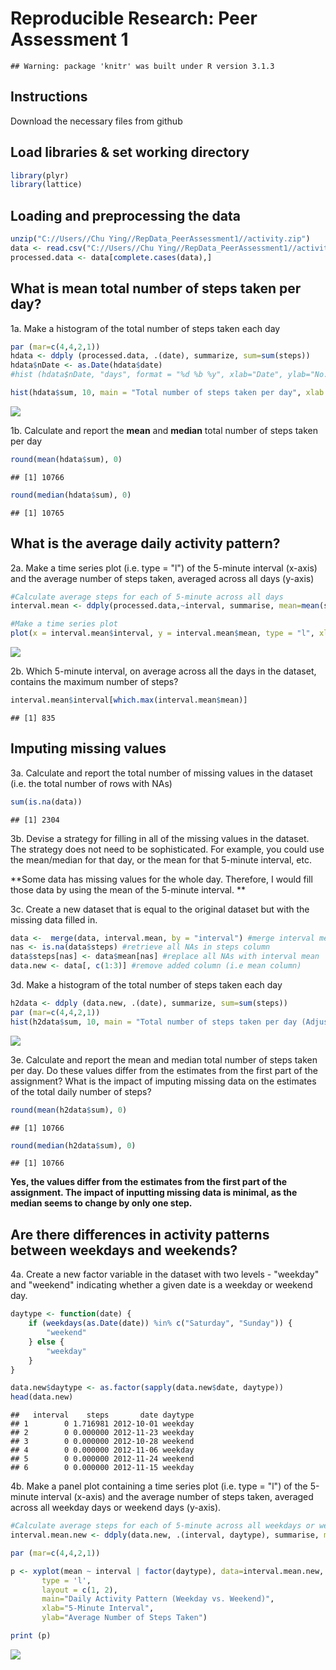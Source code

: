 # Reproducible Research: Peer Assessment 1


```
## Warning: package 'knitr' was built under R version 3.1.3
```

## Instructions

Download the necessary files from github

## Load libraries & set working directory

```r
library(plyr)
library(lattice)
```

## Loading and preprocessing the data


```r
unzip("C://Users//Chu Ying//RepData_PeerAssessment1//activity.zip")
data <- read.csv("C://Users//Chu Ying//RepData_PeerAssessment1//activity.csv", header=TRUE)
processed.data <- data[complete.cases(data),] 
```
## What is mean total number of steps taken per day?

1a. Make a histogram of the total number of steps taken each day


```r
par (mar=c(4,4,2,1))
hdata <- ddply (processed.data, .(date), summarize, sum=sum(steps))
hdata$nDate <- as.Date(hdata$date)
#hist (hdata$nDate, "days", format = "%d %b %y", xlab="Date", ylab="No. of Steps", main="Total no. of steps taken per day")

hist(hdata$sum, 10, main = "Total number of steps taken per day", xlab = "")
```

![](PA1_template_files/figure-html/hist1-1.png) 

1b. Calculate and report the **mean** and **median** total number of steps taken per day


```r
round(mean(hdata$sum), 0)
```

```
## [1] 10766
```


```r
round(median(hdata$sum), 0)
```

```
## [1] 10765
```

## What is the average daily activity pattern?

2a. Make a time series plot (i.e. type = "l") of the 5-minute interval (x-axis) and the average number of steps taken, averaged across all days (y-axis)


```r
#Calculate average steps for each of 5-minute across all days
interval.mean <- ddply(processed.data,~interval, summarise, mean=mean(steps))

#Make a time series plot
plot(x = interval.mean$interval, y = interval.mean$mean, type = "l", xlab = "5-Minute Interval", ylab = "Average Number of Steps Taken", main = "Daily Activity Pattern")
```

![](PA1_template_files/figure-html/intervalMean-1.png) 

2b. Which 5-minute interval, on average across all the days in the dataset, contains the maximum number of steps?


```r
interval.mean$interval[which.max(interval.mean$mean)]
```

```
## [1] 835
```
## Imputing missing values

3a. Calculate and report the total number of missing values in the dataset (i.e. the total number of rows with NAs)


```r
sum(is.na(data))
```

```
## [1] 2304
```

3b. Devise a strategy for filling in all of the missing values in the dataset. The strategy does not need to be sophisticated. For example, you could use the mean/median for that day, or the mean for that 5-minute interval, etc.

**Some data has missing values for the whole day. Therefore, I would fill those data by using the mean of the 5-minute interval. **

3c. Create a new dataset that is equal to the original dataset but with the missing data filled in.


```r
data <-  merge(data, interval.mean, by = "interval") #merge interval mean to original dataset
nas <- is.na(data$steps) #retrieve all NAs in steps column
data$steps[nas] <- data$mean[nas] #replace all NAs with interval mean
data.new <- data[, c(1:3)] #remove added column (i.e mean column)
```

3d. Make a histogram of the total number of steps taken each day 


```r
h2data <- ddply (data.new, .(date), summarize, sum=sum(steps))
par (mar=c(4,4,2,1))
hist(h2data$sum, 10, main = "Total number of steps taken per day (Adjusted)", xlab = "")
```

![](PA1_template_files/figure-html/hist2-1.png) 

3e. Calculate and report the mean and median total number of steps taken per day. Do these values differ from the estimates from the first part of the assignment? What is the impact of imputing missing data on the estimates of the total daily number of steps?


```r
round(mean(h2data$sum), 0)
```

```
## [1] 10766
```


```r
round(median(h2data$sum), 0)
```

```
## [1] 10766
```

**Yes, the values differ from the estimates from the first part of the assignment. The impact of inputting missing data is minimal, as the median seems to change by only one step.**

## Are there differences in activity patterns between weekdays and weekends?

4a. Create a new factor variable in the dataset with two levels - "weekday" and "weekend" indicating whether a given date is a weekday or weekend day.


```r
daytype <- function(date) {
    if (weekdays(as.Date(date)) %in% c("Saturday", "Sunday")) {
        "weekend"
    } else {
        "weekday"
    }
}

data.new$daytype <- as.factor(sapply(data.new$date, daytype))
head(data.new)
```

```
##   interval    steps       date daytype
## 1        0 1.716981 2012-10-01 weekday
## 2        0 0.000000 2012-11-23 weekday
## 3        0 0.000000 2012-10-28 weekend
## 4        0 0.000000 2012-11-06 weekday
## 5        0 0.000000 2012-11-24 weekend
## 6        0 0.000000 2012-11-15 weekday
```

4b. Make a panel plot containing a time series plot (i.e. type = "l") of the 5-minute interval (x-axis) and the average number of steps taken, averaged across all weekday days or weekend days (y-axis). 


```r
#Calculate average steps for each of 5-minute across all weekdays or weekends
interval.mean.new <- ddply(data.new, .(interval, daytype), summarise, mean=mean(steps))

par (mar=c(4,4,2,1))

p <- xyplot(mean ~ interval | factor(daytype), data=interval.mean.new, 
       type = 'l',
       layout = c(1, 2),
       main="Daily Activity Pattern (Weekday vs. Weekend)",
       xlab="5-Minute Interval",
       ylab="Average Number of Steps Taken")

print (p)    
```

![](PA1_template_files/figure-html/pplot-1.png) 

